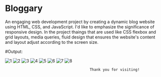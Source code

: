 # Bloggary
An engaging web development project by creating a dynamic blog website using HTML, CSS, and JavaScript. I'd like to emphasize the significance of responsive design. In the project thaings that are used like CSS flexbox and grid layouts, media queries, fluid design that ensures the website's content and layout adjust according to the screen size.

#Output:

![1](https://github.com/aryankumar120/Blogging_Website/assets/134778655/75497aa1-aeee-4909-8fe0-fdf92cafcb84)
![2](https://github.com/aryankumar120/Blogging_Website/assets/134778655/215461c9-8ab6-4394-b016-e046d3239022)
![3](https://github.com/aryankumar120/Blogging_Website/assets/134778655/559981fc-bbc5-4029-a4f8-63cbfae3e53c)
![4](https://github.com/aryankumar120/Blogging_Website/assets/134778655/3e2f6ea3-d701-45bc-bbff-b6ec33be83ac)
![5](https://github.com/aryankumar120/Blogging_Website/assets/134778655/426a2469-802b-40b0-92bb-52b490cd3337)
![6](https://github.com/aryankumar120/Blogging_Website/assets/134778655/f6cd26c4-9906-4080-954a-e83cc28ccdd7)
![7](https://github.com/aryankumar120/Blogging_Website/assets/134778655/e9e42066-de5b-4ee6-9325-8aeb89bebb75)
![8](https://github.com/aryankumar120/Blogging_Website/assets/134778655/0b5ef9c0-5a86-44c7-8724-04cf26856d36)

                                           Thank you for visiting!
